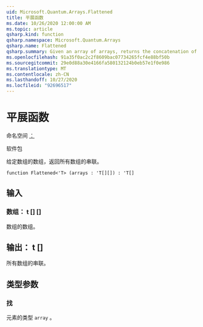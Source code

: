 ```yaml
---
uid: Microsoft.Quantum.Arrays.Flattened
title: 平展函数
ms.date: 10/26/2020 12:00:00 AM
ms.topic: article
qsharp.kind: function
qsharp.namespace: Microsoft.Quantum.Arrays
qsharp.name: Flattened
qsharp.summary: Given an array of arrays, returns the concatenation of all arrays.
ms.openlocfilehash: 91a35f0ac2c2f8609bac07734265fcf4e88bf50b
ms.sourcegitcommit: 29e0d88a30e4166fa580132124b0eb57e1f0e986
ms.translationtype: MT
ms.contentlocale: zh-CN
ms.lasthandoff: 10/27/2020
ms.locfileid: "92696517"
---
```

# <a name="flattened-function"></a>平展函数

命名空间 [：](xref:Microsoft.Quantum.Arrays)

软件包 [](https://nuget.org/packages/)


给定数组的数组，返回所有数组的串联。

```qsharp
function Flattened<'T> (arrays : 'T[][]) : 'T[]
```


## <a name="input"></a>输入

### <a name="arrays--t"></a>数组： t [] []

数组的数组。



## <a name="output--t"></a>输出： t []

所有数组的串联。

## <a name="type-parameters"></a>类型参数

### <a name="t"></a>找

元素的类型 `array` 。